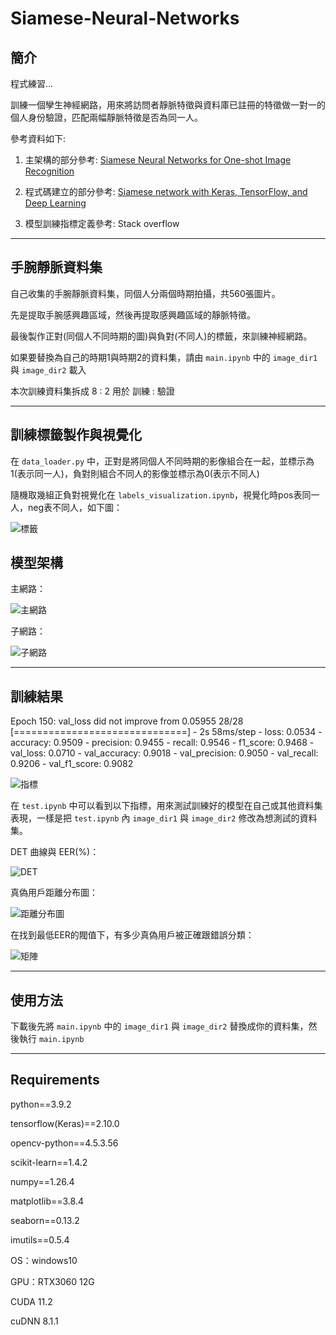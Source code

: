 # Siamese-Neural-Networks

## 簡介
程式練習...

訓練一個孿生神經網路，用來將訪問者靜脈特徵與資料庫已註冊的特徵做一對一的個人身份驗證，匹配兩幅靜脈特徵是否為同一人。

參考資料如下:

1. 主架構的部分參考: [Siamese Neural Networks for One-shot Image Recognition](https://www.cs.utoronto.ca/~rsalakhu/papers/oneshot1.pdf)

2. 程式碼建立的部分參考: [Siamese network with Keras, TensorFlow, and Deep Learning](https://pyimagesearch.com/2020/11/30/siamese-networks-with-keras-tensorflow-and-deep-learning/)

3. 模型訓練指標定義參考: Stack overflow

---

## 手腕靜脈資料集
自己收集的手腕靜脈資料集，同個人分兩個時期拍攝，共560張圖片。 

先是提取手腕感興趣區域，然後再提取感興趣區域的靜脈特徵。

最後製作正對(同個人不同時期的圖)與負對(不同人)的標籤，來訓練神經網路。

如果要替換為自己的時期1與時期2的資料集，請由 `main.ipynb` 中的 `image_dir1` 與 `image_dir2` 載入

本次訓練資料集拆成 8 : 2 用於 訓練 : 驗證

---

## 訓練標籤製作與視覺化

在 `data_loader.py` 中，正對是將同個人不同時期的影像組合在一起，並標示為1(表示同一人)，負對則組合不同人的影像並標示為0(表示不同人)

隨機取幾組正負對視覺化在 `labels_visualization.ipynb`，視覺化時pos表同一人，neg表不同人，如下圖：

![標籤](image/2.png)

## 模型架構

主網路：

![主網路](image/3.png)

子網路：

![子網路](image/4.png)

---

## 訓練結果
Epoch 150: val_loss did not improve from 0.05955
28/28 [==============================] - 2s 58ms/step - loss: 0.0534 - accuracy: 0.9509 - precision: 0.9455 - recall: 0.9546 - f1_score: 0.9468 - val_loss: 0.0710 - val_accuracy: 0.9018 - val_precision: 0.9050 - val_recall: 0.9206 - val_f1_score: 0.9082

![指標](image/1.png)

在 `test.ipynb` 中可以看到以下指標，用來測試訓練好的模型在自己或其他資料集表現，一樣是把  `test.ipynb` 內 `image_dir1` 與 `image_dir2` 修改為想測試的資料集。

DET 曲線與 EER(%)：

![DET](image/5.png)

真偽用戶距離分布圖：

![距離分布圖](image/6.png)

在找到最低EER的閥值下，有多少真偽用戶被正確跟錯誤分類：

![矩陣](image/7.png)

---

## 使用方法
下載後先將 `main.ipynb` 中的 `image_dir1` 與 `image_dir2` 替換成你的資料集，然後執行 `main.ipynb`

---

## Requirements
python==3.9.2

tensorflow(Keras)==2.10.0

opencv-python==4.5.3.56

scikit-learn==1.4.2

numpy==1.26.4

matplotlib==3.8.4

seaborn==0.13.2

imutils==0.5.4

OS：windows10

GPU：RTX3060 12G

CUDA 11.2

cuDNN 8.1.1
